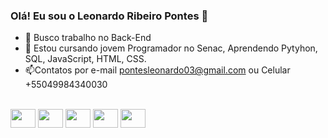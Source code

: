 ### Olá! Eu sou o Leonardo Ribeiro Pontes 👋

- 🔭 Busco trabalho no Back-End 
- 🌱 Estou cursando jovem Programador no Senac, Aprendendo Pytyhon, SQL, JavaScript, HTML, CSS.
- 📫Contatos por e-mail pontesleonardo03@gmail.com ou Celular +55049984340030


<div style="display: inline_block"><br>
  <img align="center" height="30" width="40" src="https://cdn.jsdelivr.net/gh/devicons/devicon/icons/python/python-original.svg"/>
  <img align="center" height="30" width="40" src="https://cdn.jsdelivr.net/gh/devicons/devicon/icons/html5/html5-original.svg"/>
  <img align="center" height="30" width="40" src="https://cdn.jsdelivr.net/gh/devicons/devicon/icons/css3/css3-original.svg"/>
  <img align="center" height="30" width="40" src="https://cdn.jsdelivr.net/gh/devicons/devicon/icons/javascript/javascript-original.svg"/>
  <img align="center" height="30" width="40" src="https://cdn.jsdelivr.net/gh/devicons/devicon/icons/mysql/mysql-plain-wordmark.svg"/>
<div>
